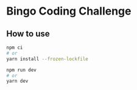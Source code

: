 # Bingo Coding Challenge 

## How to use

```bash
npm ci
# or
yarn install --frozen-lockfile
```

```bash
npm run dev
# or
yarn dev
```
